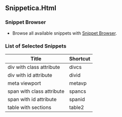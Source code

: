 ## Snippetica.Html

### Snippet Browser

* Browse all available snippets with [Snippet Browser](http://pihrt.net/Snippetica/Snippets?Engine=VisualStudioCode&Language=Html).

### List of Selected Snippets

Title | Shortcut
----- | --------
div with class attribute|divcs
div with id attribute|divid
meta viewport|metavp
span with class attribute|spancs
span with id attribute|spanid
table with sections|table2
